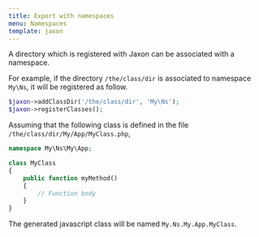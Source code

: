 ```yaml
---
title: Export with namespaces
menu: Namespaces
template: jaxon
---
```


A directory which is registered with Jaxon can be associated with a namespace.

For example, if the directory `/the/class/dir` is associated to namespace `My\Ns`, it will be registered as follow.
```php
$jaxon->addClassDir('/the/class/dir', 'My\Ns');
$jaxon->registerClasses();
```

Assuming that the following class is defined in the file `/the/class/dir/My/App/MyClass.php`,
```php
namespace My\Ns\My\App;

class MyClass
{
    public function myMethod()
    {
        // Function body
    }
}
```
The generated javascript class will be named `My.Ns.My.App.MyClass`.
